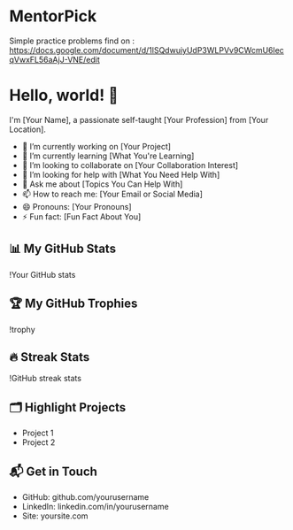 # MentorPick

Simple practice problems
find on : https://docs.google.com/document/d/1lSQdwuiyUdP3WLPVv9CWcmU6lecqVwxFL56aAjJ-VNE/edit


# Hello, world! 👋

I'm [Your Name], a passionate self-taught [Your Profession] from [Your Location].

- 🔭 I’m currently working on [Your Project]
- 🌱 I’m currently learning [What You're Learning]
- 👯 I’m looking to collaborate on [Your Collaboration Interest]
- 🤔 I’m looking for help with [What You Need Help With]
- 💬 Ask me about [Topics You Can Help With]
- 📫 How to reach me: [Your Email or Social Media]
- 😄 Pronouns: [Your Pronouns]
- ⚡ Fun fact: [Fun Fact About You]

## 📊 My GitHub Stats

!Your GitHub stats

## 🏆 My GitHub Trophies

!trophy

## 🔥 Streak Stats

!GitHub streak stats  

## 🗂️ Highlight Projects

- Project 1
- Project 2

## 📬 Get in Touch

- GitHub: github.com/yourusername
- LinkedIn: linkedin.com/in/yourusername
- Site: yoursite.com

